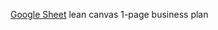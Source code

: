 [Google Sheet](https://docs.google.com/presentation/d/1_k6N4kri1XHWMG4GPo7Dq4XiS3QD0Nk58BMBnDhxh0Y/edit?usp=sharing) lean canvas 1-page business plan
